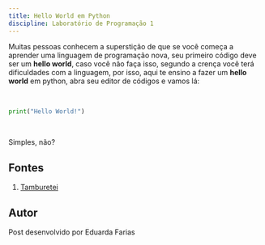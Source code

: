 ```yaml
---
title: Hello World em Python
discipline: Laboratório de Programação 1
---
```


Muitas pessoas conhecem a superstição de que se você começa a aprender uma linguagem de programação nova, seu primeiro código deve ser um **hello world**, caso você não faça isso, segundo a crença você terá dificuldades com a linguagem, por isso, aqui te ensino a fazer um **hello world** em python, abra seu editor de códigos e vamos lá:

<br>

```python
print("Hello World!")
```

<br>

Simples, não? 

## Fontes 

1. <a href= "https://github.com/OpenDevUFCG/Tamburetei" target="_blank"> Tamburetei </a>

## Autor 

Post desenvolvido por Eduarda Farias 